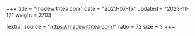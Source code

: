 +++
title = "madewithtea.com"
date = "2023-07-15"
updated = "2023-11-17"
weight = 2703

[extra]
source = "https://madewithtea.com/"
ratio = 72
size = 3
+++
